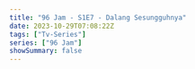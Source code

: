 ```yaml
---
title: "96 Jam - S1E7 - Dalang Sesungguhnya"
date: 2023-10-29T07:08:22Z
tags: ["Tv-Series"]
series: ["96 Jam"]
showSummary: false
---
```


  <mux-player stream-type="on-demand"
  src="https://kp3d-my.sharepoint.com/personal/ryoo_kp3d_onmicrosoft_com/_layouts/15/download.aspx?share=Eb9sb3vul8pJoLlcNAnU9TMBkCwm0Q5eiRVBgqvR0Spzcw" prefer-playback="mse" controls>
  </mux-player>
  
  
  <script src="https://cdn.jsdelivr.net/npm/@mux/mux-player"></script>
  
 <script type="application/ld+json">
 {
  "@context": "https://schema.org/",
  "@type": "VideoObject",
  "name": "96 Jam - S1E7 - Dalang Sesungguhnya",
  "contentUrl": "https://stream.mux.com/rjmn0101lCOx18V00a3401DaViOC4RCWSY02yi7s9LVi9zJw.m3u8",
  "contentUrl": "https://stream.mux.com/aHLQ3OEXazEzvPJclAGqR7J2VTw79vIi3p00kwIKc8cs.m3u8",
  "thumbnailUrl": "https://www.themoviedb.org/t/p/original/k2UdsO3WdcMshpPm7uZimLgOErS.jpg?width=314&fit_mode=preserve&time=25",
  "uploadDate": "2023-10-29T07:08:22Z",
}

</script>